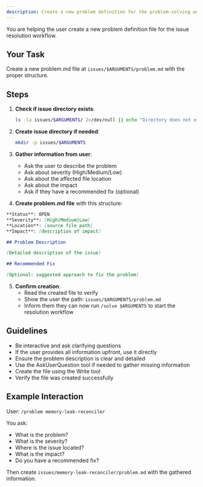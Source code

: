 ```yaml
---
description: Create a new problem definition for the problem-solving workflow
---
```


You are helping the user create a new problem definition file for the issue resolution workflow.

## Your Task

Create a new problem.md file at `issues/$ARGUMENTS/problem.md` with the proper structure.

## Steps

1. **Check if issue directory exists**:
   ```bash
   ls -la issues/$ARGUMENTS/ 2>/dev/null || echo "Directory does not exist"
   ```

2. **Create issue directory if needed**:
   ```bash
   mkdir -p issues/$ARGUMENTS
   ```

3. **Gather information from user**:
   - Ask the user to describe the problem
   - Ask about severity (High/Medium/Low)
   - Ask about the affected file location
   - Ask about the impact
   - Ask if they have a recommended fix (optional)

4. **Create problem.md file** with this structure:

```markdown
**Status**: OPEN
**Severity**: [High|Medium|Low]
**Location**: [source file path]
**Impact**: [description of impact]

## Problem Description

[Detailed description of the issue]

## Recommended Fix

[Optional: suggested approach to fix the problem]
```

5. **Confirm creation**:
   - Read the created file to verify
   - Show the user the path: `issues/$ARGUMENTS/problem.md`
   - Inform them they can now run `/solve $ARGUMENTS` to start the resolution workflow

## Guidelines

- Be interactive and ask clarifying questions
- If the user provides all information upfront, use it directly
- Ensure the problem description is clear and detailed
- Use the AskUserQuestion tool if needed to gather missing information
- Create the file using the Write tool
- Verify the file was created successfully

## Example Interaction

User: `/problem memory-leak-reconciler`

You ask:
- What is the problem?
- What is the severity?
- Where is the issue located?
- What is the impact?
- Do you have a recommended fix?

Then create `issues/memory-leak-reconciler/problem.md` with the gathered information.
